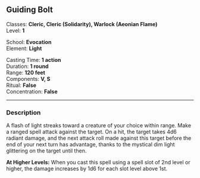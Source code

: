 ## Guiding Bolt

Classes: **Cleric, Cleric (Solidarity), Warlock (Aeonian Flame)**  
Level: **1**  

School: **Evocation**  
Element: **Light**  

Casting Time: **1 action**  
Duration: **1 round**  
Range: **120 feet**  
Components: **V, S**  
Ritual: **False**  
Concentration: **False**  

------

### Description

A flash of light streaks toward a creature of your choice within range. Make a ranged spell attack against the target. On a hit, the target takes 4d6 radiant damage, and the next attack roll made against this target before the end of your next turn has advantage, thanks to the mystical dim light glittering on the target until then.

**At Higher Levels:** When you cast this spell using a spell slot of 2nd level or higher, the damage increases by 1d6 for each slot level above 1st.